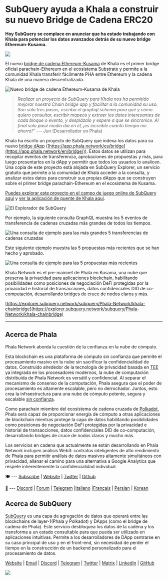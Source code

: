 # SubQuery ayuda a Khala a construir su nuevo Bridge de Cadena ERC20

**Hoy SubQuery se complace en anunciar que ha estado trabajando con Khala para potenciar los datos avanzados detrás de su nuevo bridge Ethereum-Kusama.**

![](https://miro.medium.com/max/700/1*rXooUCLYTT3rWp-mXSryxg.png)

El nuevo [bridge de cadena Ethereum-Kusama](https://app.phala.network/en/bridge/) de Khala es el primer bridge oficial parachain-Ethereum en el ecosistema Substrate y permite a la comunidad Khala transferir fácilmente PHA entre Ethereum y la cadena Khala de una manera descentralizada.

![Nuevo bridge de cadena Ethereum-Kusama de Khala](https://miro.medium.com/max/700/1*9k8TLUugLCsXHWOHlU2Gkg.png)

> _Realizar un proyecto de SubQuery para Khala nos ha permitido mejorar nuestra Chain bridge app y facilitar a la comunidad su uso. Son sólo tres pasos, escriba el graphql.schema para qué y cómo quiero consultar, escribir mapeos y extraer los datos interesantes de cada bloque o evento, y desplázalo y espere a que se sincronice. Al final solo pasé medio día en él, ¡es increíble cuánto tiempo me ahorró!"_ --- Jun (Desarrollador en Phala)

Khala ha escrito un proyecto de SubQuery que indexa los datos para su nuevo [bridge dApp](https://app.phala.network/en/bridge/) ([https://app.phala.network/es/bridge](https://app.phala.network/en/bridge/)). Estos datos se utilizan para recopilar eventos de transferencia, aprobaciones de propuestas y más, para luego presentarlos en la dApp y permitir que todos los usuarios lo analicen. Una copia de este proyecto está alojada en SubQuery Explorer, un servicio gratuito que permite a la comunidad de Khala acceder a la consulta, y analizar estos datos para construir sus propias dApps que se construyen sobre el primer bridge parachain-Ethereum en el ecosistema de Kusama.

[Puedes explorar este proyecto en el campo de juego online de SubQuery aquí](https://explorer.subquery.network/subquery/Phala-Network/khala-chainbridge) y [ver la aplicación de puente de Khala aquí](https://app.phala.network/en/bridge/).

![El Explorador de SubQuery](https://miro.medium.com/max/700/1*epyc3vnlRiWwEXN27lgZgw.png)

Por ejemplo, la siguiente consulta GraphQL muestra los 5 eventos de transferencia de cadenas cruzadas más grandes de todos los tiempos.

![Una consulta de ejemplo para las más grandes 5 transferencias de cadenas cruzadas](https://miro.medium.com/max/700/1*lQiiQgti75yb1tVoXXxipw.png)

Este siguiente ejemplo muestra las 5 propuestas más recientes que se han hecho y aprobado.

![Una consulta de ejemplo para las 5 propuestas más recientes](https://miro.medium.com/max/700/1*SdlwnW-kkqZ_Lh4h7KFhtw.png)

Khala Network es el pre-mainnet de Phala en Kusama, una nube que preserva la privacidad para aplicaciones blockchain, habilitando posibilidades como posiciones de negociación DeFi protegidas por la privacidad e historial de transacciones, datos confidenciales DID de co-computación, desarrollando bridges de cruce de nodos claros y más.

[https://explorer.subquery.network/subquery/Phala-Network/khala-chainbridge](https://explorer.subquery.network/subquery/Phala-Network/khala-chainbridge)

---

## Acerca de Phala

Phala Network aborda la cuestión de la confianza en la nube de cómputo.

Esta blockchain es una plataforma de cómputo sin confianza que permite el procesamiento masivo en la nube sin sacrificar la confidencialidad de datos. Construido alrededor de la tecnología de privacidad basada en [TEE](https://en.wikipedia.org/wiki/Trusted_execution_environment) ya integrada en los procesadores modernos, la nube de computación distribuida de Phala Network es versátil y confidencial. Al separar el mecanismo de consenso de la computación, Phala asegura que el poder de procesamiento es altamente escalable, pero no derrochador. Juntos, esto crea la infraestructura para una nube de cómputo potente, segura y escalable [sin confianza](https://medium.com/phala-network/phala-transparent-and-private-global-computation-cloud-2d80c70ad1e9).

Como parachain miembro del ecosistema de cadena cruzada de [Polkadot](https://polkadot.network/technology/), Phala será capaz de proporcionar energía de cómputo a otras aplicaciones de blockchain mientras protege la capa de datos habilitando posibilidades como posiciones de negociación DeFi protegidas por la privacidad e historial de transacciones, datos confidenciales DID de co-computación, desarrollando bridges de cruce de nodos claros y mucho más.

Los servicios en cadena que actualmente se están desarrollando en Phala Network incluyen análisis Web3: contratos inteligentes de alto rendimiento de Phala para permitir análisis de datos masivos altamente simultáneos con privacidad, allanar el camino para una alternativa a Google Analytics que respete inherentemente la confidencialidad individual.

🍽 --- [Subscribe](https://mailchi.mp/fd48395f09dc/w3a-landing-page) | [Website](https://phala.network/) | [Twitter](https://twitter.com/PhalaNetwork) | [Github](https://github.com/Phala-Network)

🥤 --- [Discord](https://discord.gg/myBmQu5) | [Forum](https://forum.phala.network/) | [Telegram](https://t.me/phalanetwork) |[Italiano](https://medium.com/phala-italia/ancora-pi%C3%B9-premi-in-arrivo-fino-a-150-pha-per-ksm-e-nuove-nft-in-edizione-speciale-ba2776148de8) |[Français](https://medium.com/phala-fran%C3%A7ais/encore-plus-de-r%C3%A9compenses-jusqu%C3%A0-150-pha-par-ksm-et-de-nouveaux-nft-%C3%A9dition-sp%C3%A9ciale-9e5f7683c5b6) | [Persian](https://virgool.io/PhalaNetwork-Persian/%D8%AC%D9%88%D8%A7%DB%8C%D8%B2-%D8%A8%DB%8C%D8%B4%D8%AA%D8%B1-%D8%A8%D8%B2%D9%88%D8%AF%DB%8C-%D8%AA%D8%A7-%DB%B1%DB%B5%DB%B0-pha-%D8%A8%D9%87-%D8%A7%D8%B2%D8%A7%DB%8C-%D9%87%D8%B1-ksm-%D9%88-%D9%86%D8%B3%D8%AE%D9%87-%D9%87%D8%A7%DB%8C-nft-%D9%88%DB%8C%DA%98%D9%87-ejxonlenaxp2) | [Korean](https://medium.com/phala-%ED%95%9C%EA%B5%AD)

## Acerca de SubQuery

[SubQuery](https://subquery.network/) es una capa de agregación de datos que operará entre las blockchains de layer-1(Phala y Polkadot) y DApps (como el bridge de cadena de Phala). Este servicio desbloquea los datos de la cadena y los transforma a un estado consultable para que pueda ser utilizado en aplicaciones intuitivas. Permite a los desarrolladores de DApp centrarse en su caso principal de uso y en el front-end, sin necesidad de perder el tiempo en la construcción de un backend personalizado para el procesamiento de datos.

[Website](https://subquery.network/) | [Email](mailto:hello@subquery.network) | [Discord](https://discord.com/invite/78zg8aBSMG) | [Telegram](https://t.me/subquerynetwork) | [Twitter](https://twitter.com/subquerynetwork) | [Matrix](https://matrix.to/#/#subquery:matrix.org) | [LinkedIn](https://www.linkedin.com/company/subquery) | [GitHub](https://github.com/subquery)

![](https://miro.medium.com/max/600/1*3BFCkeqtKBhQXKg2C_iFwQ.gif)

